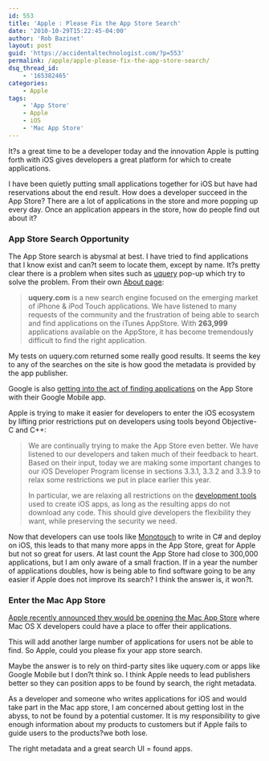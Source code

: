 ```yaml
---
id: 553
title: 'Apple : Please Fix the App Store Search'
date: '2010-10-29T15:22:45-04:00'
author: 'Rob Bazinet'
layout: post
guid: 'https://accidentaltechnologist.com/?p=553'
permalink: /apple/apple-please-fix-the-app-store-search/
dsq_thread_id:
    - '165382465'
categories:
    - Apple
tags:
    - 'App Store'
    - Apple
    - iOS
    - 'Mac App Store'
---
```


It?s a great time to be a developer today and the innovation Apple is putting forth with iOS gives developers a great platform for which to create applications.

I have been quietly putting small applications together for iOS but have had reservations about the end result. How does a developer succeed in the App Store? There are a lot of applications in the store and more popping up every day. Once an application appears in the store, how do people find out about it?

### App Store Search Opportunity

The App Store search is abysmal at best. I have tried to find applications that I know exist and can?t seem to locate them, except by name. It?s pretty clear there is a problem when sites such as [uquery](http://www.uquery.com) pop-up which try to solve the problem. From their own [About page](http://www.uquery.com/info):

> **uquery.com** is a new search engine focused on the emerging market of iPhone &amp; iPod Touch applications. We have listened to many requests of the community and the frustration of being able to search and find applications on the iTunes AppStore. With **263,999** applications available on the AppStore, it has become tremendously difficult to find the right application.

My tests on uquery.com returned some really good results. It seems the key to any of the searches on the site is how good the metadata is provided by the app publisher.

Google is also [getting into the act of finding applications](http://www.macstories.net/iphone/google-rolling-out-app-store-search-in-google-mobile/) on the App Store with their Google Mobile app.

Apple is trying to make it easier for developers to enter the iOS ecosystem by lifting prior restrictions put on developers using tools beyond Objective-C and C++:

> We are continually trying to make the App Store even better. We have listened to our developers and taken much of their feedback to heart. Based on their input, today we are making some important changes to our iOS Developer Program license in sections 3.3.1, 3.3.2 and 3.3.9 to relax some restrictions we put in place earlier this year.
> 
> In particular, we are relaxing all restrictions on the [development tools](http://www.redmondpie.com/apple-relaxes-ios-app-store-restrictions-will-allow-third-party-development-tools/#) used to create iOS apps, as long as the resulting apps do not download any code. This should give developers the flexibility they want, while preserving the security we need.

Now that developers can use tools like [Monotouch](http://monotouch.net/) to write in C# and deploy on iOS, this leads to that many more apps in the App Store, great for Apple but not so great for users. At last count the App Store had close to 300,000 applications, but I am only aware of a small fraction. If in a year the number of applications doubles, how is being able to find software going to be any easier if Apple does not improve its search? I think the answer is, it won?t.

### Enter the Mac App Store

[Apple recently announced they would be opening the Mac App Store](http://www.apple.com/mac/app-store/?cid=wwa-naus-seg-mac10-029&cp=wwa-seg-mac10-operatingsystem&sr=sem) where Mac OS X developers could have a place to offer their applications.

This will add another large number of applications for users not be able to find. So Apple, could you please fix your app store search.

Maybe the answer is to rely on third-party sites like uquery.com or apps like Google Mobile but I don?t think so. I think Apple needs to lead publishers better so they can position apps to be found by search, the right metadata.

As a developer and someone who writes applications for iOS and would take part in the Mac app store, I am concerned about getting lost in the abyss, to not be found by a potential customer. It is my responsibility to give enough information about my products to customers but if Apple fails to guide users to the products?we both lose.

The right metadata and a great search UI = found apps.